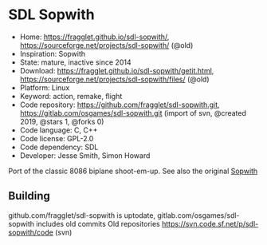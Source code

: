 # SDL Sopwith

- Home: https://fragglet.github.io/sdl-sopwith/, https://sourceforge.net/projects/sdl-sopwith/ (@old)
- Inspiration: Sopwith
- State: mature, inactive since 2014
- Download: https://fragglet.github.io/sdl-sopwith/getit.html, https://sourceforge.net/projects/sdl-sopwith/files/ (@old)
- Platform: Linux
- Keyword: action, remake, flight
- Code repository: https://github.com/fragglet/sdl-sopwith.git, https://gitlab.com/osgames/sdl-sopwith.git (import of svn, @created 2019, @stars 1, @forks 0)
- Code language: C, C++
- Code license: GPL-2.0
- Code dependency: SDL
- Developer: Jesse Smith, Simon Howard

Port of the classic 8086 biplane shoot-em-up.
See also the original [Sopwith](https://web.archive.org/web/20200131222432/http://davidlclark.com/page/sopwith)

## Building

github.com/fragglet/sdl-sopwith is uptodate, gitlab.com/osgames/sdl-sopwith includes old commits
Old repositories https://svn.code.sf.net/p/sdl-sopwith/code (svn)